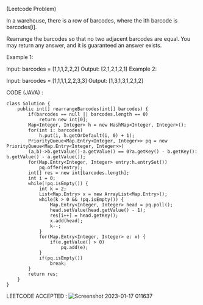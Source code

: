 (Leetcode Problem) 

In a warehouse, there is a row of barcodes, where the ith barcode is barcodes[i].

Rearrange the barcodes so that no two adjacent barcodes are equal. You may return any answer, and it is guaranteed an answer exists.

 

Example 1:

Input: barcodes = [1,1,1,2,2,2]
Output: [2,1,2,1,2,1]
Example 2:

Input: barcodes = [1,1,1,1,2,2,3,3]
Output: [1,3,1,3,1,2,1,2]


CODE (JAVA) :

```
class Solution {
    public int[] rearrangeBarcodes(int[] barcodes) {
        if(barcodes == null || barcodes.length == 0)
            return new int[0];
        Map<Integer, Integer> h = new HashMap<Integer, Integer>();
        for(int i: barcodes)
            h.put(i, h.getOrDefault(i, 0) + 1);
        PriorityQueue<Map.Entry<Integer, Integer>> pq = new PriorityQueue<Map.Entry<Integer, Integer>>(
		(a,b)->b.getValue()-a.getValue() == 0?a.getKey() - b.getKey(): b.getValue() - a.getValue());
        for(Map.Entry<Integer, Integer> entry:h.entrySet())
            pq.offer(entry);
        int[] res = new int[barcodes.length];
        int i = 0;
        while(!pq.isEmpty()) {
            int k = 2;
            List<Map.Entry> x = new ArrayList<Map.Entry>();
            while(k > 0 && !pq.isEmpty()) {
                Map.Entry<Integer, Integer> head = pq.poll();
                head.setValue(head.getValue() - 1);
                res[i++] = head.getKey();
                x.add(head);
                k--;
            }
            for(Map.Entry<Integer, Integer> e: x) {
                if(e.getValue() > 0) 
                    pq.add(e);
            }
            if(pq.isEmpty())
                break;
        }
        return res;
    }
}

```
LEETCODE ACCEPTED :
![Screenshot 2023-01-17 011637](https://user-images.githubusercontent.com/73281015/212755521-a21433c4-aff7-4637-94dd-4b04f0e32707.png)

